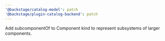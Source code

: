 ```yaml
---
'@backstage/catalog-model': patch
'@backstage/plugin-catalog-backend': patch
---
```


Add subcomponentOf to Component kind to represent subsystems of larger components.
